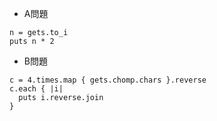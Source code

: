 - A問題
```
n = gets.to_i
puts n * 2
```

- B問題
```
c = 4.times.map { gets.chomp.chars }.reverse
c.each { |i|
  puts i.reverse.join
}
```

